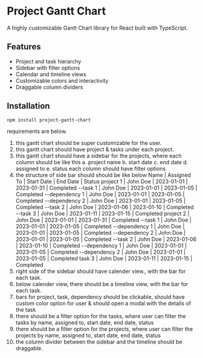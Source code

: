 # Project Gantt Chart

A highly customizable Gantt Chart library for React built with TypeScript.

## Features

- Project and task hierarchy
- Sidebar with filter options
- Calendar and timeline views
- Customizable colors and interactivity
- Draggable column dividers

## Installation

```bash
npm install project-gantt-chart
```

requirements are below.

1. this gantt chart should be super customizable for the user.
2. this gantt chart should have project & tasks under each project.
3. this gantt chart should have a sidebar for the projects, where each column should be like this
   a. project name
   b. start date
   c. end date
   d. assigned to
   e. status
   each column should have filter options
4. the structure of side bar should should be like below
   Name | Assigned To | Start Date | End Date | Status
   project 1 | John Doe | 2023-01-01 | 2023-01-31 | Completed
   --task 1 | John Doe | 2023-01-01 | 2023-01-05 | Completed
   --dependency 1 | John Doe | 2023-01-01 | 2023-01-05 | Completed
   --dependency 2 | John Doe | 2023-01-01 | 2023-01-05 | Completed
   --task 2 | John Doe | 2023-01-06 | 2023-01-10 | Completed
   --task 3 | John Doe | 2023-01-11 | 2023-01-15 | Completed
   project 2 | John Doe | 2023-01-01 | 2023-01-31 | Completed
   --task 1 | John Doe | 2023-01-01 | 2023-01-05 | Completed
   --dependency 1 | John Doe | 2023-01-01 | 2023-01-05 | Completed
   --dependency 2 | John Doe | 2023-01-01 | 2023-01-05 | Completed
   --task 2 | John Doe | 2023-01-06 | 2023-01-10 | Completed
   --dependency 1 | John Doe | 2023-01-01 | 2023-01-05 | Completed
   --dependency 2 | John Doe | 2023-01-01 | 2023-01-05 | Completed
   task 3 | John Doe | 2023-01-11 | 2023-01-15 | Completed
5. right side of the sidebar should have calender view., with the bar for each task.
6. below calender view, there should be a timeline view, with the bar for each task.
7. bars for project, task, dependency should be clickable, should have custom color option for user & should open a modal with the details of the task
8. there should be a filter option for the tasks, where user can filter the tasks by name, assigned to, start date, end date, status
9. there should be a filter option for the projects, where user can filter the projects by name, assigned to, start date, end date, status
10. the column divider between the sidebar and the timeline should be draggable.
